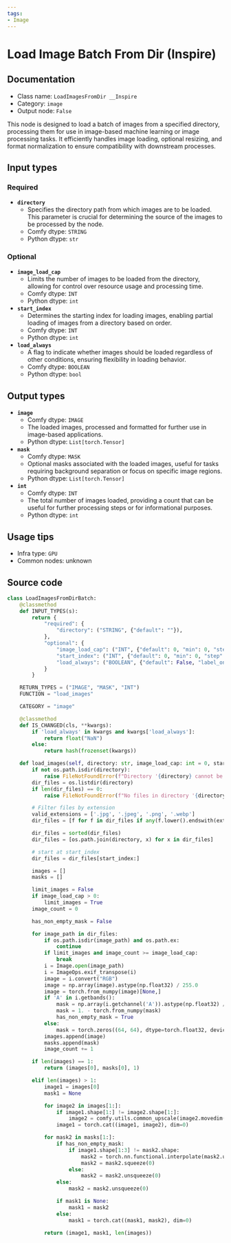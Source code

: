 ```yaml
---
tags:
- Image
---
```


# Load Image Batch From Dir (Inspire)
## Documentation
- Class name: `LoadImagesFromDir __Inspire`
- Category: `image`
- Output node: `False`

This node is designed to load a batch of images from a specified directory, processing them for use in image-based machine learning or image processing tasks. It efficiently handles image loading, optional resizing, and format normalization to ensure compatibility with downstream processes.
## Input types
### Required
- **`directory`**
    - Specifies the directory path from which images are to be loaded. This parameter is crucial for determining the source of the images to be processed by the node.
    - Comfy dtype: `STRING`
    - Python dtype: `str`
### Optional
- **`image_load_cap`**
    - Limits the number of images to be loaded from the directory, allowing for control over resource usage and processing time.
    - Comfy dtype: `INT`
    - Python dtype: `int`
- **`start_index`**
    - Determines the starting index for loading images, enabling partial loading of images from a directory based on order.
    - Comfy dtype: `INT`
    - Python dtype: `int`
- **`load_always`**
    - A flag to indicate whether images should be loaded regardless of other conditions, ensuring flexibility in loading behavior.
    - Comfy dtype: `BOOLEAN`
    - Python dtype: `bool`
## Output types
- **`image`**
    - Comfy dtype: `IMAGE`
    - The loaded images, processed and formatted for further use in image-based applications.
    - Python dtype: `List[torch.Tensor]`
- **`mask`**
    - Comfy dtype: `MASK`
    - Optional masks associated with the loaded images, useful for tasks requiring background separation or focus on specific image regions.
    - Python dtype: `List[torch.Tensor]`
- **`int`**
    - Comfy dtype: `INT`
    - The total number of images loaded, providing a count that can be useful for further processing steps or for informational purposes.
    - Python dtype: `int`
## Usage tips
- Infra type: `GPU`
- Common nodes: unknown


## Source code
```python
class LoadImagesFromDirBatch:
    @classmethod
    def INPUT_TYPES(s):
        return {
            "required": {
                "directory": ("STRING", {"default": ""}),
            },
            "optional": {
                "image_load_cap": ("INT", {"default": 0, "min": 0, "step": 1}),
                "start_index": ("INT", {"default": 0, "min": 0, "step": 1}),
                "load_always": ("BOOLEAN", {"default": False, "label_on": "enabled", "label_off": "disabled"}),
            }
        }

    RETURN_TYPES = ("IMAGE", "MASK", "INT")
    FUNCTION = "load_images"

    CATEGORY = "image"

    @classmethod
    def IS_CHANGED(cls, **kwargs):
        if 'load_always' in kwargs and kwargs['load_always']:
            return float("NaN")
        else:
            return hash(frozenset(kwargs))

    def load_images(self, directory: str, image_load_cap: int = 0, start_index: int = 0, load_always=False):
        if not os.path.isdir(directory):
            raise FileNotFoundError(f"Directory '{directory} cannot be found.'")
        dir_files = os.listdir(directory)
        if len(dir_files) == 0:
            raise FileNotFoundError(f"No files in directory '{directory}'.")

        # Filter files by extension
        valid_extensions = ['.jpg', '.jpeg', '.png', '.webp']
        dir_files = [f for f in dir_files if any(f.lower().endswith(ext) for ext in valid_extensions)]

        dir_files = sorted(dir_files)
        dir_files = [os.path.join(directory, x) for x in dir_files]

        # start at start_index
        dir_files = dir_files[start_index:]

        images = []
        masks = []

        limit_images = False
        if image_load_cap > 0:
            limit_images = True
        image_count = 0

        has_non_empty_mask = False

        for image_path in dir_files:
            if os.path.isdir(image_path) and os.path.ex:
                continue
            if limit_images and image_count >= image_load_cap:
                break
            i = Image.open(image_path)
            i = ImageOps.exif_transpose(i)
            image = i.convert("RGB")
            image = np.array(image).astype(np.float32) / 255.0
            image = torch.from_numpy(image)[None,]
            if 'A' in i.getbands():
                mask = np.array(i.getchannel('A')).astype(np.float32) / 255.0
                mask = 1. - torch.from_numpy(mask)
                has_non_empty_mask = True
            else:
                mask = torch.zeros((64, 64), dtype=torch.float32, device="cpu")
            images.append(image)
            masks.append(mask)
            image_count += 1

        if len(images) == 1:
            return (images[0], masks[0], 1)

        elif len(images) > 1:
            image1 = images[0]
            mask1 = None

            for image2 in images[1:]:
                if image1.shape[1:] != image2.shape[1:]:
                    image2 = comfy.utils.common_upscale(image2.movedim(-1, 1), image1.shape[2], image1.shape[1], "bilinear", "center").movedim(1, -1)
                image1 = torch.cat((image1, image2), dim=0)

            for mask2 in masks[1:]:
                if has_non_empty_mask:
                    if image1.shape[1:3] != mask2.shape:
                        mask2 = torch.nn.functional.interpolate(mask2.unsqueeze(0).unsqueeze(0), size=(image1.shape[2], image1.shape[1]), mode='bilinear', align_corners=False)
                        mask2 = mask2.squeeze(0)
                    else:
                        mask2 = mask2.unsqueeze(0)
                else:
                    mask2 = mask2.unsqueeze(0)

                if mask1 is None:
                    mask1 = mask2
                else:
                    mask1 = torch.cat((mask1, mask2), dim=0)

            return (image1, mask1, len(images))

```
